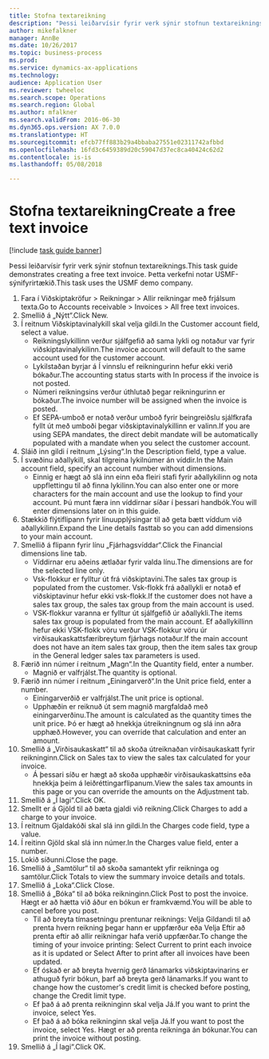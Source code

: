 ```yaml
--- 
title: Stofna textareikning
description: "Þessi leiðarvísir fyrir verk sýnir stofnun textareiknings."
author: mikefalkner
manager: AnnBe
ms.date: 10/26/2017
ms.topic: business-process
ms.prod: 
ms.service: dynamics-ax-applications
ms.technology: 
audience: Application User
ms.reviewer: twheeloc
ms.search.scope: Operations
ms.search.region: Global
ms.author: mfalkner
ms.search.validFrom: 2016-06-30
ms.dyn365.ops.version: AX 7.0.0
ms.translationtype: HT
ms.sourcegitcommit: efcb77ff883b29a4bbaba27551e02311742afbbd
ms.openlocfilehash: 16fd3c6459389d20c59047d37ec8ca40424c62d2
ms.contentlocale: is-is
ms.lasthandoff: 05/08/2018

---
```

# <a name="create-a-free-text-invoice"></a><span data-ttu-id="0303e-103">Stofna textareikning</span><span class="sxs-lookup"><span data-stu-id="0303e-103">Create a free text invoice</span></span>

[!include [task guide banner](../../includes/task-guide-banner.md)]

<span data-ttu-id="0303e-104">Þessi leiðarvísir fyrir verk sýnir stofnun textareiknings.</span><span class="sxs-lookup"><span data-stu-id="0303e-104">This task guide demonstrates creating a free text invoice.</span></span> <span data-ttu-id="0303e-105">Þetta verkefni notar USMF-sýnifyrirtækið.</span><span class="sxs-lookup"><span data-stu-id="0303e-105">This task uses the USMF demo company.</span></span>

1. <span data-ttu-id="0303e-106">Fara í Viðskiptakröfur > Reikningar > Allir reikningar með frjálsum texta.</span><span class="sxs-lookup"><span data-stu-id="0303e-106">Go to Accounts receivable > Invoices > All free text invoices.</span></span>
2. <span data-ttu-id="0303e-107">Smellið á „Nýtt“.</span><span class="sxs-lookup"><span data-stu-id="0303e-107">Click New.</span></span>
3. <span data-ttu-id="0303e-108">Í reitnum Viðskiptavinalykill skal velja gildi.</span><span class="sxs-lookup"><span data-stu-id="0303e-108">In the Customer account field, select a value.</span></span>
    * <span data-ttu-id="0303e-109">Reikningslykillinn verður sjálfgefið að sama lykli og notaður var fyrir viðskiptavinalykilinn.</span><span class="sxs-lookup"><span data-stu-id="0303e-109">The invoice account will default to the same account used for the customer account.</span></span>   
    * <span data-ttu-id="0303e-110">Lykilstaðan byrjar á Í vinnslu ef reikningurinn hefur ekki verið bókaður.</span><span class="sxs-lookup"><span data-stu-id="0303e-110">The accounting status starts with In process if the invoice is not posted.</span></span>   
    * <span data-ttu-id="0303e-111">Númeri reikningsins verður úthlutað þegar reikningurinn er bókaður.</span><span class="sxs-lookup"><span data-stu-id="0303e-111">The invoice number will be assigned when the invoice is posted.</span></span>  
    * <span data-ttu-id="0303e-112">Ef SEPA-umboð er notað verður umboð fyrir beingreiðslu sjálfkrafa fyllt út með umboði þegar viðskiptavinalykillinn er valinn.</span><span class="sxs-lookup"><span data-stu-id="0303e-112">If you are using SEPA mandates, the direct debit mandate will be automatically populated with a mandate when you select the customer account.</span></span>  
4. <span data-ttu-id="0303e-113">Sláið inn gildi í reitnum „Lýsing“.</span><span class="sxs-lookup"><span data-stu-id="0303e-113">In the Description field, type a value.</span></span>
5. <span data-ttu-id="0303e-114">Í svæðinu aðallykill, skal tilgreina lykilnúmer án víddir.</span><span class="sxs-lookup"><span data-stu-id="0303e-114">In the Main account field, specify an account number without dimensions.</span></span>
    * <span data-ttu-id="0303e-115">Einnig er hægt að slá inn einn eða fleiri stafi fyrir aðallykilinn og nota uppflettingu til að finna lykilinn.</span><span class="sxs-lookup"><span data-stu-id="0303e-115">You can also enter one or more characters for the main account and use the lookup to find your account.</span></span> <span data-ttu-id="0303e-116">Þú munt færa inn víddirnar síðar í þessari handbók.</span><span class="sxs-lookup"><span data-stu-id="0303e-116">You will enter dimensions later on in this guide.</span></span>  
6. <span data-ttu-id="0303e-117">Stækkið flýtiflipann fyrir línuupplýsingar til að geta bætt víddum við aðallykilinn.</span><span class="sxs-lookup"><span data-stu-id="0303e-117">Expand the Line details fasttab so you can add dimensions to your main account.</span></span>
7. <span data-ttu-id="0303e-118">Smellið á flipann fyrir línu „Fjárhagsvíddar“.</span><span class="sxs-lookup"><span data-stu-id="0303e-118">Click the Financial dimensions line tab.</span></span>
    * <span data-ttu-id="0303e-119">Víddirnar eru aðeins ætlaðar fyrir valda línu.</span><span class="sxs-lookup"><span data-stu-id="0303e-119">The dimensions are for the selected line only.</span></span>    
    * <span data-ttu-id="0303e-120">Vsk-flokkur er fylltur út frá viðskiptavini.</span><span class="sxs-lookup"><span data-stu-id="0303e-120">The sales tax group is populated from the customer.</span></span> <span data-ttu-id="0303e-121">Vsk-flokk frá aðallykli er notað ef viðskiptavinur hefur ekki vsk-flokk.</span><span class="sxs-lookup"><span data-stu-id="0303e-121">If the customer does not have a sales tax group, the sales tax group from the main account is used.</span></span>  
    * <span data-ttu-id="0303e-122">VSK-flokkur varanna er fylltur út sjálfgefið úr aðallykli.</span><span class="sxs-lookup"><span data-stu-id="0303e-122">The items sales tax group is populated from the main account.</span></span> <span data-ttu-id="0303e-123">Ef aðallykillinn hefur ekki VSK-flokk vöru verður VSK-flokkur vöru úr virðisaukaskattsfæribreytum fjárhags notaður.</span><span class="sxs-lookup"><span data-stu-id="0303e-123">If the main account does not have an item sales tax group, then the item sales tax group in the General ledger sales tax parameters is used.</span></span>    
8. <span data-ttu-id="0303e-124">Færið inn númer í reitnum „Magn“.</span><span class="sxs-lookup"><span data-stu-id="0303e-124">In the Quantity field, enter a number.</span></span>
    * <span data-ttu-id="0303e-125">Magnið er valfrjálst.</span><span class="sxs-lookup"><span data-stu-id="0303e-125">The quantity is optional.</span></span>  
9. <span data-ttu-id="0303e-126">Færið inn númer í reitnum „Einingarverð“.</span><span class="sxs-lookup"><span data-stu-id="0303e-126">In the Unit price field, enter a number.</span></span>
    * <span data-ttu-id="0303e-127">Einingarverðið er valfrjálst.</span><span class="sxs-lookup"><span data-stu-id="0303e-127">The unit price is optional.</span></span>  
    * <span data-ttu-id="0303e-128">Upphæðin er reiknuð út sem magnið margfaldað með einingarverðinu.</span><span class="sxs-lookup"><span data-stu-id="0303e-128">The amount is calculated as the quantity times the unit price.</span></span> <span data-ttu-id="0303e-129">Þó er hægt að hnekkja útreikningnum og slá inn aðra upphæð.</span><span class="sxs-lookup"><span data-stu-id="0303e-129">However, you can override that calculation and enter an amount.</span></span>  
10. <span data-ttu-id="0303e-130">Smellið á „Virðisaukaskatt“ til að skoða útreiknaðan virðisaukaskatt fyrir reikninginn.</span><span class="sxs-lookup"><span data-stu-id="0303e-130">Click on Sales tax to view the sales tax calculated for your invoice.</span></span>
    * <span data-ttu-id="0303e-131">Á þessari síðu er hægt að skoða upphæðir virðisaukaskattsins eða hnekkja þeim á leiðréttingarflipanum.</span><span class="sxs-lookup"><span data-stu-id="0303e-131">View the sales tax amounts in this page or you can override the amounts on the Adjustment tab.</span></span>  
11. <span data-ttu-id="0303e-132">Smellið á „Í lagi“.</span><span class="sxs-lookup"><span data-stu-id="0303e-132">Click OK.</span></span>
12. <span data-ttu-id="0303e-133">Smellt er á Gjöld til að bæta gjaldi við reikning.</span><span class="sxs-lookup"><span data-stu-id="0303e-133">Click Charges to add a charge to your invoice.</span></span> 
13. <span data-ttu-id="0303e-134">Í reitnum Gjaldakóði skal slá inn gildi.</span><span class="sxs-lookup"><span data-stu-id="0303e-134">In the Charges code field, type a value.</span></span>
14. <span data-ttu-id="0303e-135">Í reitinn Gjöld skal slá inn númer.</span><span class="sxs-lookup"><span data-stu-id="0303e-135">In the Charges value field, enter a number.</span></span>
15. <span data-ttu-id="0303e-136">Lokið síðunni.</span><span class="sxs-lookup"><span data-stu-id="0303e-136">Close the page.</span></span>
16. <span data-ttu-id="0303e-137">Smellið á „Samtölur“ til að skoða samantekt yfir reikninga og samtölur.</span><span class="sxs-lookup"><span data-stu-id="0303e-137">Click Totals to view the summary invoice details and totals.</span></span>
17. <span data-ttu-id="0303e-138">Smellið á „Loka“.</span><span class="sxs-lookup"><span data-stu-id="0303e-138">Click Close.</span></span>
18. <span data-ttu-id="0303e-139">Smellið á „Bóka“ til að bóka reikninginn.</span><span class="sxs-lookup"><span data-stu-id="0303e-139">Click Post to post the invoice.</span></span> <span data-ttu-id="0303e-140">Hægt er að hætta við áður en bókun er framkvæmd.</span><span class="sxs-lookup"><span data-stu-id="0303e-140">You will be able to cancel before you post.</span></span>
    * <span data-ttu-id="0303e-141">Til að breyta tímasetningu prentunar reiknings: Velja Gildandi til að prenta hvern reikning þegar hann er uppfærður eða Velja Eftir að prenta eftir að allir reikningar hafa verið uppfærðar.</span><span class="sxs-lookup"><span data-stu-id="0303e-141">To change the timing of your invoice printing:  Select Current to print each invoice as it is updated   or  Select After to print after all invoices have been updated.</span></span>  
    * <span data-ttu-id="0303e-142">Ef óskað er að breyta hvernig gerð lánamarks viðskiptavinarins er athuguð fyrir bókun, þarf að breyta gerð lánamarks.</span><span class="sxs-lookup"><span data-stu-id="0303e-142">If you want to change how the customer's credit limit is checked before posting, change the Credit limit type.</span></span>  
    * <span data-ttu-id="0303e-143">Ef það á að prenta reikninginn skal velja Já.</span><span class="sxs-lookup"><span data-stu-id="0303e-143">If you want to print the invoice, select Yes.</span></span>  
    * <span data-ttu-id="0303e-144">Ef það á að bóka reikninginn skal velja Já.</span><span class="sxs-lookup"><span data-stu-id="0303e-144">If you want to post the invoice, select Yes.</span></span> <span data-ttu-id="0303e-145">Hægt er að prenta reikninga án bókunar.</span><span class="sxs-lookup"><span data-stu-id="0303e-145">You can print the invoice without posting.</span></span>  
19. <span data-ttu-id="0303e-146">Smellið á „Í lagi“.</span><span class="sxs-lookup"><span data-stu-id="0303e-146">Click OK.</span></span>


